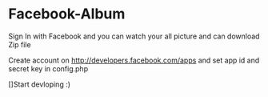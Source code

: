 # Facebook-Album
Sign In with Facebook and you can watch your all picture and can download Zip file 

Create account on http://developers.facebook.com/apps and set app id and secret key in config.php 

[]Start devloping :) 
